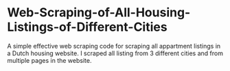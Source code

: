 # Web-Scraping-of-All-Housing-Listings-of-Different-Cities

A simple effective web scraping code for scraping all appartment listings in a Dutch housing website. I scraped all listing from 3 different cities and from multiple pages in the website.


